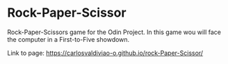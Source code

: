 # Rock-Paper-Scissor
Rock-Paper-Scissors game for the Odin Project. In this game wou will face the computer in a First-to-Five showdown.

Link to page: 
  https://carlosvaldiviao-o.github.io/rock-Paper-Scissor/
